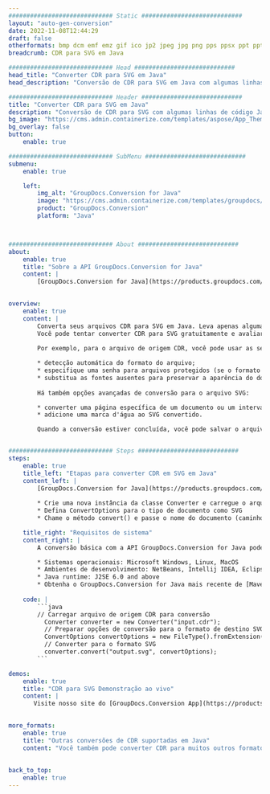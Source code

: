 ```yaml
---
############################# Static ############################
layout: "auto-gen-conversion"
date: 2022-11-08T12:44:29
draft: false
otherformats: bmp dcm emf emz gif ico jp2 jpeg jpg png pps ppsx ppt pptx psb psd svg svgz tga tif tiff webp wmf wmz
breadcrumb: CDR para SVG em Java

############################# Head ############################
head_title: "Converter CDR para SVG em Java"
head_description: "Conversão de CDR para SVG em Java com algumas linhas de código. Converta mais de 160 formatos de arquivo usando a API de conversão de documentos do GroupDocs para Java"

############################# Header ############################
title: "Converter CDR para SVG em Java"
description: "Conversão de CDR para SVG com algumas linhas de código Java"
bg_image: "https://cms.admin.containerize.com/templates/aspose/App_Themes/V3/images/bg/header1.png"
bg_overlay: false
button:
    enable: true

############################# SubMenu ############################
submenu:
    enable: true

    left:
        img_alt: "GroupDocs.Conversion for Java"
        image: "https://cms.admin.containerize.com/templates/groupdocs/images/product-logos/90x90-noborder/groupdocs-conversion-java.png"
        product: "GroupDocs.Conversion"
        platform: "Java"



############################# About ############################
about:
    enable: true
    title: "Sobre a API GroupDocs.Conversion for Java"
    content: |
        [GroupDocs.Conversion for Java](https://products.groupdocs.com/conversion/java/) é uma API avançada de conversão de formato de arquivo para conversão entre formatos populares de imagem e documento, como Microsoft Office, OpenDocument, PDF, HTML, e-mail, CAD. e muito mais com apenas algumas linhas de código. A API nativa detecta automaticamente os formatos dos documentos originais e oferece muitas opções para personalizar os documentos convertidos. Juntamente com a função de extrair informações de um documento, ele também suporta o armazenamento em cache dos resultados da conversão para o disco local por padrão. No entanto, qualquer tipo de armazenamento em cache pode ser suportado pela implementação das interfaces apropriadas - Amazon S3, Dropbox, Google Drive, Windows Azure, Reddis ou quaisquer outras.
    

overview:
    enable: true
    content: |
        Converta seus arquivos CDR para SVG em Java. Leva apenas algumas linhas de código Java em qualquer plataforma de sua escolha, como Windows, Linux, macOS.
        Você pode tentar converter CDR para SVG gratuitamente e avaliar a qualidade dos resultados da conversão. Junto com scripts de conversão de arquivo simples, você pode tentar opções mais sofisticadas para carregar o arquivo de origem CDR e armazenar a saída SVG. 
        
        Por exemplo, para o arquivo de origem CDR, você pode usar as seguintes opções de carregamento:

        * detecção automática do formato do arquivo;
        * especifique uma senha para arquivos protegidos (se o formato de arquivo for compatível);
        * substitua as fontes ausentes para preservar a aparência do documento.
        
        Há também opções avançadas de conversão para o arquivo SVG:

        * converter uma página específica de um documento ou um intervalo de páginas;
        * adicione uma marca d'água ao SVG convertido.

        Quando a conversão estiver concluída, você pode salvar o arquivo SVG no caminho do arquivo local ou em qualquer armazenamento de terceiros, como FTP, Amazon S3, Google Drive, Dropbox etc. Observe - para converter CDR para SVG, você não precisa instalar nenhum software adicional, como MS Office, Open Office, Adobe Acrobat Reader etc.


############################# Steps ############################
steps:
    enable: true
    title_left: "Etapas para converter CDR em SVG em Java"
    content_left: |
        [GroupDocs.Conversion for Java](https://products.groupdocs.com/conversion/java/) permite que os desenvolvedores convertam facilmente o arquivo CDR para SVG com algumas linhas de código.
        
        * Crie uma nova instância da classe Converter e carregue o arquivo CDR com o caminho completo
        * Defina ConvertOptions para o tipo de documento como SVG
        * Chame o método convert() e passe o nome do documento (caminho completo) e formato (SVG) como parâmetro

    title_right: "Requisitos de sistema"
    content_right: |
        A conversão básica com a API GroupDocs.Conversion for Java pode ser feita com apenas algumas linhas de código. Nossas APIs são suportadas em todas as principais plataformas e sistemas operacionais. Antes de executar o código abaixo, certifique-se de ter os seguintes pré-requisitos instalados em seu sistema.

        * Sistemas operacionais: Microsoft Windows, Linux, MacOS
        * Ambientes de desenvolvimento: NetBeans, Intellij IDEA, Eclipse, etc.
        * Java runtime: J2SE 6.0 and above
        * Obtenha o GroupDocs.Conversion for Java mais recente de [Maven](https://repository.groupdocs.com/webapp/#/artifacts/browse/tree/General/repo/com/groupdocs/groupdocs-conversion)
         
    code: |
        ```java    
        // Carregar arquivo de origem CDR para conversão
          Converter converter = new Converter("input.cdr");
          // Preparar opções de conversão para o formato de destino SVG
          ConvertOptions convertOptions = new FileType().fromExtension("svg").getConvertOptions();
          // Converter para o formato SVG
          converter.convert("output.svg", convertOptions);
        ```

demos:
    enable: true
    title: "CDR para SVG Demonstração ao vivo"
    content: |
       Visite nosso site do [GroupDocs.Conversion App](https://products.groupdocs.app/conversion/family) e experimente a conversão de CDR para SVG agora. A demonstração gratuita tem os seguintes benefícios
          

more_formats:
    enable: true
    title: "Outras conversões de CDR suportadas em Java"
    content: "Você também pode converter CDR para muitos outros formatos de arquivo. Por favor, veja a lista abaixo."
       
       
back_to_top:
    enable: true
---
```

